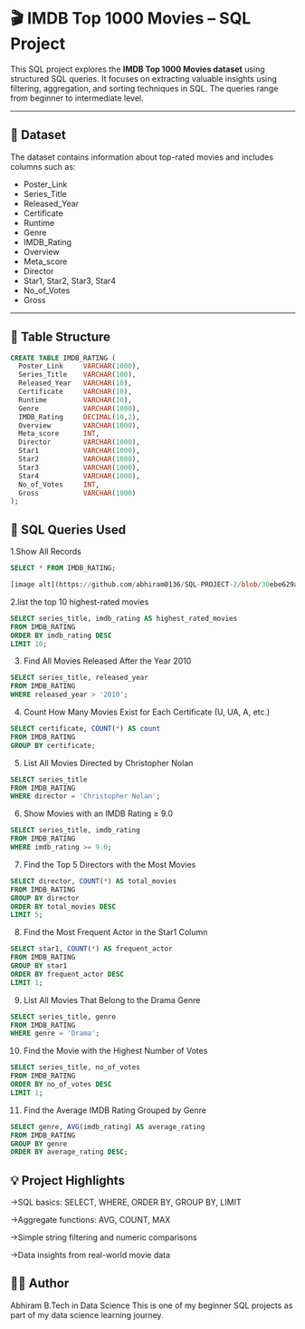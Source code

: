 # 🎬 IMDB Top 1000 Movies – SQL Project

This SQL project explores the **IMDB Top 1000 Movies dataset** using structured SQL queries. It focuses on extracting valuable insights using filtering, aggregation, and sorting techniques in SQL. The queries range from beginner to intermediate level.

---

## 📂 Dataset

The dataset contains information about top-rated movies and includes columns such as:

- Poster_Link
- Series_Title
- Released_Year
- Certificate
- Runtime
- Genre
- IMDB_Rating
- Overview
- Meta_score
- Director
- Star1, Star2, Star3, Star4
- No_of_Votes
- Gross

---

## 🧱 Table Structure

```sql
CREATE TABLE IMDB_RATING (
  Poster_Link     VARCHAR(1000),
  Series_Title    VARCHAR(100),
  Released_Year   VARCHAR(10),
  Certificate     VARCHAR(10),
  Runtime         VARCHAR(10),
  Genre           VARCHAR(1000),
  IMDB_Rating     DECIMAL(10,2),
  Overview        VARCHAR(1000),
  Meta_score      INT,
  Director        VARCHAR(1000),
  Star1           VARCHAR(1000),
  Star2           VARCHAR(1000),
  Star3           VARCHAR(1000),
  Star4           VARCHAR(1000),
  No_of_Votes     INT,
  Gross           VARCHAR(1000)
);
```
## 📜 SQL Queries Used
1.Show All Records
```sql
SELECT * FROM IMDB_RATING;

[image alt](https://github.com/abhiram0136/SQL-PROJECT-2/blob/30ebe629a2ab0461f87afab59738350a68a1eb10/Screenshot%202025-07-28%20071523.png)
```
 2.list the top 10 highest-rated movies
```sql
SELECT series_title, imdb_rating AS highest_rated_movies
FROM IMDB_RATING
ORDER BY imdb_rating DESC
LIMIT 10;
```
3. Find All Movies Released After the Year 2010
```sql
SELECT series_title, released_year
FROM IMDB_RATING
WHERE released_year > '2010';
```
4. Count How Many Movies Exist for Each Certificate (U, UA, A, etc.)
```sql
SELECT certificate, COUNT(*) AS count
FROM IMDB_RATING
GROUP BY certificate;
```
5. List All Movies Directed by Christopher Nolan
```sql
SELECT series_title
FROM IMDB_RATING
WHERE director = 'Christopher Nolan';
```
6. Show Movies with an IMDB Rating ≥ 9.0
```sql
SELECT series_title, imdb_rating
FROM IMDB_RATING
WHERE imdb_rating >= 9.0;
```
7. Find the Top 5 Directors with the Most Movies
```sql
SELECT director, COUNT(*) AS total_movies
FROM IMDB_RATING
GROUP BY director
ORDER BY total_movies DESC
LIMIT 5;
```
8. Find the Most Frequent Actor in the Star1 Column
```sql
SELECT star1, COUNT(*) AS frequent_actor
FROM IMDB_RATING
GROUP BY star1
ORDER BY frequent_actor DESC
LIMIT 1;
```
9. List All Movies That Belong to the Drama Genre
```sql
SELECT series_title, genre
FROM IMDB_RATING
WHERE genre = 'Drama';
```
10. Find the Movie with the Highest Number of Votes
```sql
SELECT series_title, no_of_votes
FROM IMDB_RATING
ORDER BY no_of_votes DESC
LIMIT 1;
```
11. Find the Average IMDB Rating Grouped by Genre
```sql
SELECT genre, AVG(imdb_rating) AS average_rating
FROM IMDB_RATING
GROUP BY genre
ORDER BY average_rating DESC;
```
## 💡 Project Highlights
->SQL basics: SELECT, WHERE, ORDER BY, GROUP BY, LIMIT

->Aggregate functions: AVG, COUNT, MAX

->Simple string filtering and numeric comparisons

->Data insights from real-world movie data

## 👨‍💻 Author
Abhiram
B.Tech in Data Science
This is one of my beginner SQL projects as part of my data science learning journey.










